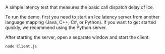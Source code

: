 A simple latency test that measures the basic call dispatch delay of
Ice.

To run the demo, first you need to start an Ice latency server from
another language mapping (Java, C++, C#, or Python). If you want to
get started quickly, we recommend using the Python server.

After starting the server, open a separate window and start the
client:

```
node Client.js
```
